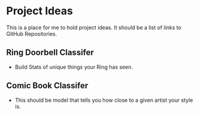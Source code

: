 # Project Ideas
  This is a place for me to hold project ideas. It should be a list of links to GitHub Repositories.

## Ring Doorbell Classifer
  * Build Stats of unique things your Ring has seen.

## Comic Book Classifer
  * This should be model that tells you how close to a given artist your style is.
